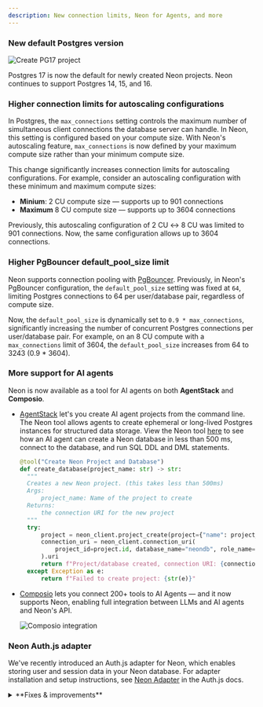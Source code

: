 ```yaml
---
description: New connection limits, Neon for Agents, and more
---
```


### New default Postgres version

![Create PG17 project](/docs/relnotes/create_project_17.png)

Postgres 17 is now the default for newly created Neon projects. Neon continues to support Postgres 14, 15, and 16.

### Higher connection limits for autoscaling configurations

In Postgres, the `max_connections` setting controls the maximum number of simultaneous client connections the database server can handle. In Neon, this setting is configured based on your compute size. With Neon's autoscaling feature, `max_connections` is now defined by your maximum compute size rather than your minimum compute size.

This change significantly increases connection limits for autoscaling configurations. For example, consider an autoscaling configuration with these minimum and maximum compute sizes: 

- **Minium**: 2 CU compute size — supports up to 901 connections
- **Maximum** 8 CU compute size — supports up to 3604 connections

Previously, this autoscaling configuration of 2 CU ↔ 8 CU was limited to 901 connections. Now, the same configuration allows up to 3604 connections.

### Higher PgBouncer default_pool_size limit

Neon supports connection pooling with [PgBouncer](https://www.pgbouncer.org/). Previously, in Neon's PgBouncer configuration, the `default_pool_size` setting was fixed at `64`, limiting Postgres connections to 64 per user/database pair, regardless of compute size.

Now, the `default_pool_size` is dynamically set to `0.9 * max_connections`, significantly increasing the number of concurrent Postgres connections per user/database pair. For example, on an 8 CU compute with a `max_connections` limit of 3604, the `default_pool_size` increases from 64 to 3243 (0.9 \* 3604).

### More support for AI agents

Neon is now available as a tool for AI agents on both **AgentStack** and **Composio**.

- [AgentStack](https://github.com/AgentOps-AI/AgentStack) let's you create AI agent projects from the command line. The Neon tool allows agents to create ephemeral or long-lived Postgres instances for structured data storage. View the Neon tool [here](https://github.com/AgentOps-AI/AgentStack/blob/main/agentstack/templates/crewai/tools/neon_tool.py) to see how an AI agent can create a Neon database in less than 500 ms, connect to the database, and run SQL DDL and DML statements.

  ```python
  @tool("Create Neon Project and Database")
  def create_database(project_name: str) -> str:
    """
    Creates a new Neon project. (this takes less than 500ms)
    Args:
        project_name: Name of the project to create
    Returns:
        the connection URI for the new project
    """
    try:
        project = neon_client.project_create(project={"name": project_name}).project
        connection_uri = neon_client.connection_uri(
            project_id=project.id, database_name="neondb", role_name="neondb_owner"
        ).uri
        return f"Project/database created, connection URI: {connection_uri}"
    except Exception as e:
        return f"Failed to create project: {str(e)}"
  ```

- [Composio](https://composio.dev/) lets you connect 200+ tools to AI Agents — and it now supports Neon, enabling full integration between LLMs and AI agents and Neon's API.

  ![Composio integration](/docs/relnotes/composio.png)

### Neon Auth.js adapter

We've recently introduced an Auth.js adapter for Neon, which enables storing user and session data in your Neon database. For adapter installation and setup instructions, see [Neon Adapter](https://authjs.dev/getting-started/adapters/neon) in the Auth.js docs.

<details>

<summary>**Fixes & improvements**</summary>

- **Drizzle Studio update**

  The Drizzle Studio integration that powers the **Tables** page in the Neon Console has been updated. For the latest improvements and fixes, see the [Neon Drizzle Studio Integration Changelog](https://github.com/neondatabase/neon-drizzle-studio-changelog/blob/main/CHANGELOG.md).

- **Console updates**

  Adjusted billing period start dates in the console to align with the beginning of the current month. Previously, timezone differences could cause the start date to display as the last day of the previous month.

- **Virtual Private Networking**

  Fixed an issue where invalid VPC endpoint IDs would not be deleted. Invalid endpoint IDs are now transitioned to a deleted state after 24 hours and automatically removed at a later date.

- **Neon API**

  - The [List branches](https://api-docs.neon.tech/reference/listprojectbranches) endpoint now supports sorting and pagination with the addition of `sort_by`, `sort_order`, `limit`, and `cursor` query parameters. The `sorted by` options include `updated_at`, `created_at`, or `name`, and `sort_order` options include `asc` and `desc`. After an initial call, pagination support lets you list the next or previous number of branches specified by the `limit` parameter.
  - Added a new [List running operations](tbd) endpoint, which retrieves a list of all running operations for the specified Neon project.

- **Neon API Client**

  The [TypeScript SDK for the Neon API](https://neon.tech/docs/reference/typescript-sdk) was updated to a new version (1.11.4). The new version adds support for creating organization API keys.

- **Logical Replication**

  Before dropping a database, Neon now drops any logical replication subscriptions defined in the database.

- **Fixes**

  Fixed an issue that permitted installing the Neon GitHub integration for organizations or personal accounts where the integration was already installed.

</details>

